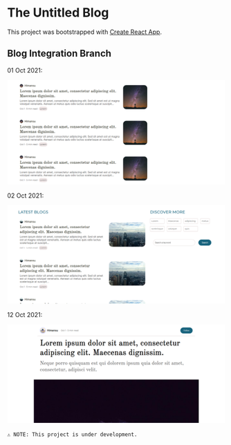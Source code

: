 # The Untitled Blog

This project was bootstrapped with [Create React App](https://github.com/facebook/create-react-app).

## Blog Integration Branch

01 Oct 2021:

![001](./screenshots/001.png)

02 Oct 2021:

![002](./screenshots/002.png)

12 Oct 2021:

![003](./screenshots/003.png)

`⚠ NOTE: This project is under development.`
